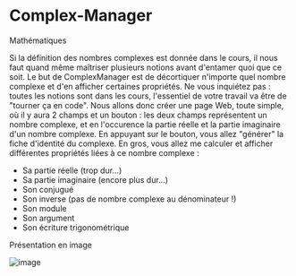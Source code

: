 # Complex-Manager
Mathématiques

Si la définition des nombres complexes est donnée dans le cours, il nous faut quand même maîtriser plusieurs notions avant d'entamer quoi que ce soit. Le but de ComplexManager est de décortiquer n'importe quel nombre complexe et d'en afficher certaines propriétés. Ne vous inquiétez pas : toutes les notions sont dans les cours, l'essentiel de votre travail va être de "tourner ça en code".
Nous allons donc créer une page Web, toute simple, où il y aura 2 champs et un bouton : les deux champs représentent un nombre complexe, et en l'occurence la partie réelle et la partie imaginaire d'un nombre complexe. En appuyant sur le bouton, vous allez "générer" la fiche d'identité du complexe. En gros, vous allez me calculer et afficher différentes propriétés liées à ce nombre complexe :
- Sa partie réelle (trop dur...)
- Sa partie imaginaire (encore plus dur...)
- Son conjugué
- Son inverse (pas de nombre complexe au dénominateur !)
- Son module
- Son argument
- Son écriture trigonométrique


Présentation en image

![image](http://www.cjoint.com/doc/16_04/FDhjyupoKET_Screen-Shot-2016-04-07-at-11.12.11.png)
